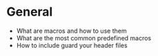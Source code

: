 # General
- What are macros and how to use them
- What are the most common predefined macros
- How to include guard your header files